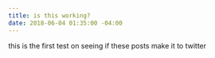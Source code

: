 ```yaml
---
title: is this working?
date: 2018-06-04 01:35:00 -04:00
---
```


this is the first test on seeing if these posts make it to twitter